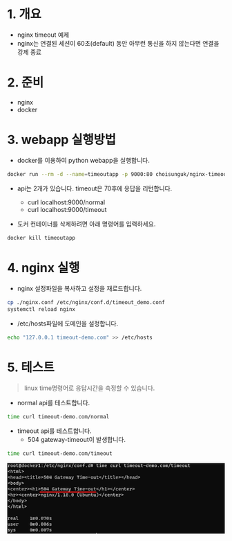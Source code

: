 # 1. 개요
* nginx timeout 예제
* nginx는 연결된 세션이 60초(default) 동안 아무런 통신을 하지 않는다면 연결을 강제 종료

# 2. 준비
* nginx
* docker

# 3. webapp 실행방법
* docker를 이용하여 python webapp을 실행합니다.

```sh
docker run --rm -d --name=timeoutapp -p 9000:80 choisunguk/nginx-timeout:v1 
```

* api는 2개가 있습니다. timeout은 70후에 응답을 리턴합니다.
  * curl localhost:9000/normal
  * curl localhost:9000/timeout

* 도커 컨테이너를 삭제하려면 아래 명령어를 입력하세요.
```sh
docker kill timeoutapp
```

# 4. nginx 실행
* nginx 설정파일을 복사하고 설정을 재로드합니다.
```sh
cp ./nginx.conf /etc/nginx/conf.d/timeout_demo.conf
systemctl reload nginx
```

* /etc/hosts파일에 도메인을 설정합니다.
```sh
echo "127.0.0.1 timeout-demo.com" >> /etc/hosts
```

# 5. 테스트
> linux time명령어로 응답시간을 측정할 수 있습니다.

* normal api를 테스트합니다.
```sh
time curl timeout-demo.com/normal
```

* timeout api를 테스트합니다.
  * 504 gateway-timeout이 발생합니다.
```sh
time curl timeout-demo.com/timeout
```

![504-error](imgs/timeout-error.png)
